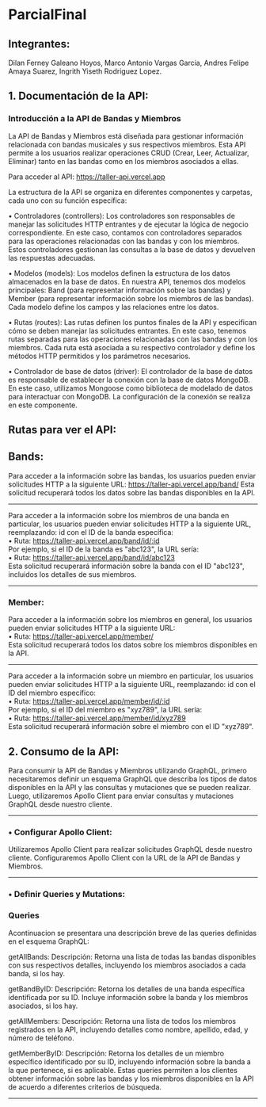 # ParcialFinal
## Integrantes:
Dilan Ferney Galeano Hoyos, 
Marco Antonio Vargas Garcia, 
Andres Felipe Amaya Suarez, 
Ingrith Yiseth Rodriguez Lopez.

## 1.	Documentación de la API:

### Introducción a la API de Bandas y Miembros

La API de Bandas y Miembros está diseñada para gestionar información relacionada con bandas musicales y sus respectivos miembros. Esta API permite a los usuarios realizar operaciones CRUD (Crear, Leer, Actualizar, Eliminar) tanto en las bandas como en los miembros asociados a ellas.

Para acceder al API: https://taller-api.vercel.app 

La estructura de la API se organiza en diferentes componentes y carpetas, cada uno con su función específica:

•	Controladores (controllers): Los controladores son responsables de manejar las solicitudes HTTP entrantes y de ejecutar la lógica de negocio correspondiente. En este caso, contamos con controladores separados para las operaciones relacionadas con las bandas y con los miembros. Estos controladores gestionan las consultas a la base de datos y devuelven las respuestas adecuadas.

•	Modelos (models): Los modelos definen la estructura de los datos almacenados en la base de datos. En nuestra API, tenemos dos modelos principales: Band (para representar información sobre las bandas) y Member (para representar información sobre los miembros de las bandas). Cada modelo define los campos y las relaciones entre los datos.

•	Rutas (routes): Las rutas definen los puntos finales de la API y especifican cómo se deben manejar las solicitudes entrantes. En este caso, tenemos rutas separadas para las operaciones relacionadas con las bandas y con los miembros. Cada ruta está asociada a su respectivo controlador y define los métodos HTTP permitidos y los parámetros necesarios.

•	Controlador de base de datos (driver): El controlador de la base de datos es responsable de establecer la conexión con la base de datos MongoDB. En este caso, utilizamos Mongoose como biblioteca de modelado de datos para interactuar con MongoDB. La configuración de la conexión se realiza en este componente.

## Rutas para ver el API:
## Bands:
Para acceder a la información sobre las bandas, los usuarios pueden enviar solicitudes HTTP a la siguiente URL: https://taller-api.vercel.app/band/ 
Esta solicitud recuperará todos los datos sobre las bandas disponibles en la API.
___________________________________________________________________________________________________________________________________________________________________________________________
Para acceder a la información sobre los miembros de una banda en particular, los usuarios pueden enviar solicitudes HTTP a la siguiente URL, reemplazando: id con el ID de la banda específica:<br>
•	Ruta: https://taller-api.vercel.app/band/id/:id <br>
Por ejemplo, si el ID de la banda es "abc123", la URL sería: <br>
•	Ruta: https://taller-api.vercel.app/band/id/abc123 <br>
Esta solicitud recuperará información sobre la banda con el ID "abc123", incluidos los detalles de sus miembros.
___________________________________________________________________________________________________________________________________________________________________________________________
### Member:
Para acceder a la información sobre los miembros en general, los usuarios pueden enviar solicitudes HTTP a la siguiente URL:<br>
•	Ruta: https://taller-api.vercel.app/member/ <br>
Esta solicitud recuperará todos los datos sobre los miembros disponibles en la API.<br>
___________________________________________________________________________________________________________________________________________________________________________________________
Para acceder a la información sobre un miembro en particular, los usuarios pueden enviar solicitudes HTTP a la siguiente URL, reemplazando: id con el ID del miembro específico:<br>
•	Ruta: https://taller-api.vercel.app/member/id/:id <br>
Por ejemplo, si el ID del miembro es "xyz789", la URL sería:<br>
•	Ruta: https://taller-api.vercel.app/member/id/xyz789<br> 
Esta solicitud recuperará información sobre el miembro con el ID "xyz789".<br>

## 2.  Consumo de la API:
Para consumir la API de Bandas y Miembros utilizando GraphQL, primero necesitaremos definir un esquema GraphQL que describa los tipos de datos disponibles en la API y las consultas y mutaciones que se pueden realizar. Luego, utilizaremos Apollo Client para enviar consultas y mutaciones GraphQL desde nuestro cliente.
___________________________________________________________________________________________________________________________________________________________________________________________
### • Configurar Apollo Client:
Utilizaremos Apollo Client para realizar solicitudes GraphQL desde nuestro cliente.
Configuraremos Apollo Client con la URL de la API de Bandas y Miembros.
___________________________________________________________________________________________________________________________________________________________________________________________
### • Definir Queries y Mutations:

### Queries
Acontinuacion se presentara una descripción breve de las queries definidas en el esquema GraphQL:

getAllBands:
Descripción: Retorna una lista de todas las bandas disponibles con sus respectivos detalles, incluyendo los miembros asociados a cada banda, si los hay.

getBandByID:
Descripción: Retorna los detalles de una banda específica identificada por su ID. Incluye información sobre la banda y los miembros asociados, si los hay.

getAllMembers:
Descripción: Retorna una lista de todos los miembros registrados en la API, incluyendo detalles como nombre, apellido, edad, y número de teléfono.

getMemberByID:
Descripción: Retorna los detalles de un miembro específico identificado por su ID, incluyendo información sobre la banda a la que pertenece, si es aplicable.
Estas queries permiten a los clientes obtener información sobre las bandas y los miembros disponibles en la API de acuerdo a diferentes criterios de búsqueda.
___________________________________________________________________________________________________________________________________________________________________________________________




 

